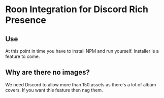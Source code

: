 # Roon Integration for Discord Rich Presence
## Use
At this point in time you have to install NPM and run yourself. Installer is a feature to come.
## Why are there no images?
We need Discord to allow more than 150 assets as there's a lot of album covers. If you want this feature then nag them.
